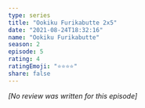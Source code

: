 ```yaml
---
type: series
title: "Ookiku Furikabutte 2x5"
date: "2021-08-24T18:32:16"
name: "Ookiku Furikabutte"
season: 2
episode: 5
rating: 4
ratingEmoji: "⭐️⭐️⭐️⭐️"
share: false
---
```


_[No review was written for this episode]_
